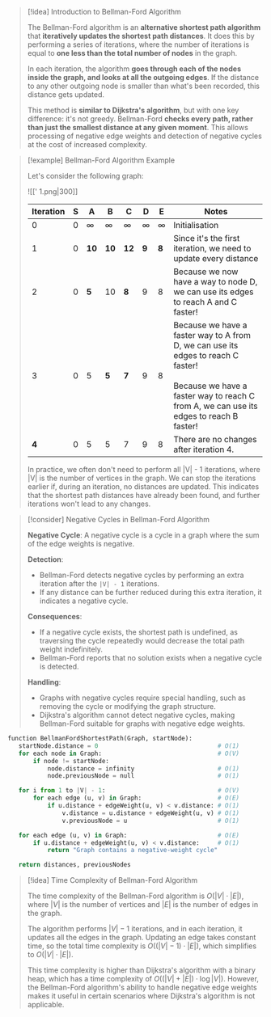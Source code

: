> [!idea] Introduction to Bellman-Ford Algorithm
>
> The Bellman-Ford algorithm is an **alternative shortest path algorithm** that **iteratively updates the shortest path distances**. It does this by performing a series of iterations, where the number of iterations is equal to **one less than the total number of nodes** in the graph.
>
> In each iteration, the algorithm **goes through each of the nodes inside the graph, and looks at all the outgoing edges**. If the distance to any other outgoing node is smaller than what's been recorded, this distance gets updated.
>
> This method is **similar to Dijkstra's algorithm**, but with one key difference: it's not greedy. Bellman-Ford **checks every path, rather than just the smallest distance at any given moment**. This allows processing of negative edge weights and detection of negative cycles at the cost of increased complexity. 

> [!example] Bellman-Ford Algorithm Example
>
> Let's consider the following graph:
>
> ![[' 1.png|300]]
>
> | Iteration | S   | A       | B       | C       | D     | E     | Notes                                                                                                                                                                                |
> |-----------|-----|---------|---------|---------|-------|-------|--------------------------------------------------------------------------------------------------------------------------------------------------------------------------------------|
> | 0         | 0   | ∞       | ∞       | ∞       | ∞     | ∞     | Initialisation                                                                                                                                                                       |
> | 1         | 0   | **10**  | **10**  | **12**  | **9** | **8** | Since it's the first iteration, we need to update every distance                                                                                                                     |
> | 2         | 0   | **5**   | 10      | **8**   | 9     | 8     | Because we now have a way to node D, we can use its edges to reach A and C faster!                                                                                                   |
> | 3         | 0   | 5       | **5**   | **7**   | 9     | 8     | Because we have a faster way to A from D, we can use its edges to reach C faster!<br><br>Because we have a faster way to reach C from A, we can use its edges to reach B faster!     |
> | **4**     | 0   | 5       | 5       | 7       | 9     | 8     | There are no changes after iteration 4.                                                                                                                                              |
>
> In practice, we often don't need to perform all |V| - 1 iterations, where |V| is the number of vertices in the graph. We can stop the iterations earlier if, during an iteration, no distances are updated. This indicates that the shortest path distances have already been found, and further iterations won't lead to any changes.

> [!consider] Negative Cycles in Bellman-Ford Algorithm
>
> **Negative Cycle**: A negative cycle is a cycle in a graph where the sum of the edge weights is negative.
>
> **Detection**:
> - Bellman-Ford detects negative cycles by performing an extra iteration after the `|V| - 1` iterations.
> - If any distance can be further reduced during this extra iteration, it indicates a negative cycle.
>
> **Consequences**:
> - If a negative cycle exists, the shortest path is undefined, as traversing the cycle repeatedly would decrease the total path weight indefinitely.
> - Bellman-Ford reports that no solution exists when a negative cycle is detected.
>
> **Handling**:
> - Graphs with negative cycles require special handling, such as removing the cycle or modifying the graph structure.
> - Dijkstra's algorithm cannot detect negative cycles, making Bellman-Ford suitable for graphs with negative edge weights.

```python
function BellmanFordShortestPath(Graph, startNode):
   startNode.distance = 0                                 # O(1)
   for each node in Graph:                                # O(V)
       if node != startNode:
           node.distance = infinity                       # O(1)
           node.previousNode = null                       # O(1)

   for i from 1 to |V| - 1:                               # O(V)
       for each edge (u, v) in Graph:                     # O(E)
           if u.distance + edgeWeight(u, v) < v.distance: # O(1)
               v.distance = u.distance + edgeWeight(u, v) # O(1)
               v.previousNode = u                         # O(1)

   for each edge (u, v) in Graph:                         # O(E)
       if u.distance + edgeWeight(u, v) < v.distance:     # O(1)
           return "Graph contains a negative-weight cycle"

   return distances, previousNodes
```

> [!idea] Time Complexity of Bellman-Ford Algorithm
> 
> The time complexity of the Bellman-Ford algorithm is $O(|V| \cdot |E|)$, where $|V|$ is the number of vertices and $|E|$ is the number of edges in the graph.
> 
> The algorithm performs $|V| - 1$ iterations, and in each iteration, it updates all the edges in the graph. Updating an edge takes constant time, so the total time complexity is $O((|V| - 1) \cdot |E|)$, which simplifies to $O(|V| \cdot |E|)$.
> 
> This time complexity is higher than Dijkstra's algorithm with a binary heap, which has a time complexity of $O((|V| + |E|) \cdot \log |V|)$. However, the Bellman-Ford algorithm's ability to handle negative edge weights makes it useful in certain scenarios where Dijkstra's algorithm is not applicable.


